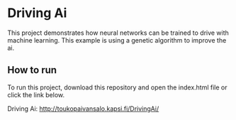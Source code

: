 # Driving Ai
This project demonstrates how neural networks can be trained to drive with machine learning. This example is using a genetic algorithm to improve the ai.
## How to run
To run this project, download this repository and open the index.html file or click the link below.

Driving Ai: http://toukopaivansalo.kapsi.fi/DrivingAi/